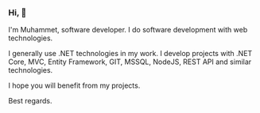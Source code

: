 ### Hi, 👋

I'm Muhammet, software developer. I do software development with web technologies.

I generally use .NET technologies in my work. I develop projects with .NET Core, MVC, Entity Framework, GIT, MSSQL, NodeJS, REST API and similar technologies.

I hope you will benefit from my projects.

Best regards. 

<!--
**muhammetgcl/muhammetgcl** is a ✨ _special_ ✨ repository because its `README.md` (this file) appears on your GitHub profile.

Here are some ideas to get you started:

- 🔭 I’m currently working on ...
- 🌱 I’m currently learning ...
- 👯 I’m looking to collaborate on ...
- 🤔 I’m looking for help with ...
- 💬 Ask me about ...
- 📫 How to reach me: ...
- 😄 Pronouns: ...
- ⚡ Fun fact: ...
-->
